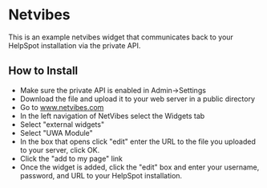# Netvibes

This is an example netvibes widget that communicates back to your HelpSpot installation via the private API.

## How to Install

* Make sure the private API is enabled in Admin->Settings
* Download the file and upload it to your web server in a public directory
* Go to www.netvibes.com
* In the left navigation of NetVibes select the Widgets tab
* Select "external widgets"
* Select "UWA Module"
* In the box that opens click "edit" enter the URL to the file you uploaded to your server, click OK.
* Click the "add to my page" link
* Once the widget is added, click the "edit" box and enter your username, password, and URL to your HelpSpot installation.